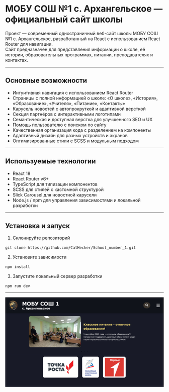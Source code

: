 # МОБУ СОШ №1 с. Архангельское — официальный сайт школы

Проект — современный одностраничный веб-сайт школы МОБУ СОШ №1 с. Архангельское, разработанный на React с использованием React Router для навигации.  
Сайт предназначен для представления информации о школе, её истории, образовательных программах, питании, преподавателях и контактах.

---

## Основные возможности

- Интуитивная навигация с использованием React Router
- Страницы с полной информацией о школе: «О школе», «История», «Образование», «Учителя», «Питание», «Контакты»
- Карусель новостей с автопрокруткой и адаптивной версткой
- Секция партнёров с интерактивными логотипами
- Семантическая и доступная верстка для улучшенного SEO и UX
- Помощь пользователю с поиском по сайту
- Качественная организация кода с разделением на компоненты
- Адаптивный дизайн для разных устройств и экранов
- Оптимизированные стили с SCSS и модульным подходом

---

## Используемые технологии

- React 18
- React Router v6+
- TypeScript для типизации компонентов
- SCSS для стилей с кастомной структурой
- Slick Carousel для новостной карусели
- Node.js / npm для управления зависимостями и локальной разработки

---

## Установка и запуск

1. Склонируйте репозиторий

```
git clone https://github.com/CatHecker/School_number_1.git
```

2. Установите зависимости

```
npm install
```

3. Запустите локальный сервер разработки

```
npm run dev
```

---

![Главная страница](./public/image.png)
